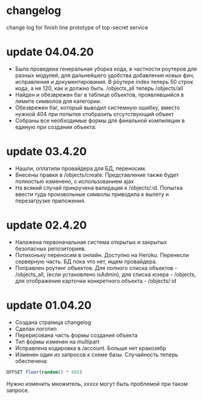 # changelog
change log for finish line prototype of top-secret service

# update 04.04.20
- Была проведена генеральная уборка кода, в частности роутеров для разных модулей, для дальнейшего удобства добавления новых фич, исправления и документирования. В роутере index теперь 50 строк кода, а не 120, как и должно быть. /objects_all теперь /objects/all
- Найден и обезврежен баг в таблице объектов, проявлявшийся в лимите символов для категории. 
- Обезврежен баг, который выводил системную ошибку, вместо нужной 404 при попытке отобразить отсутствующий объект 
- Собраны все необходимые формы для финальной компиляции в единую при создании объекта. 

# update 03.4.20
- Нашли, оплатили провайдера для БД, переносим.
- Внесены правки в /objects/create. Представление также будет полностью изменено, с использованием ajax
- На всякий случай прикручена валидация к /objects/:id. Попытка ввести туда произвольные символы приводила к вылету и перезагрузке приложения. 

# update 02.4.20
- Налажена первоначальная система открытых и закрытых безопасных репозиториев.
- Потихоньку переносим в онлайн. Доступно на Heroku. Перенесли серверную часть. БД пока что нет, ищем провайдера.
- Поправлен роутинг объектов. Для полного списка объектов - /objects_all, (если установлено isAdmin), для списка юзера - /objects, для отображения карточки конкретного объекта - /objects/:id

# update 01.04.20 
- Создана страница сhangelog
- Сделан логотип
- Перерисована часть формы создания объекта
- Тип формы изменен на multipart
- Исправлена кодировка в /account. Больше нет кракозябр
- Изменен один из запросов к схеме базы. Случайность теперь обеспечена: 
```sql
OFFSET floor(random() * 666) 
``` 
Нужно изменить множитель, ххххх могут быть проблемой при таком запросе.

